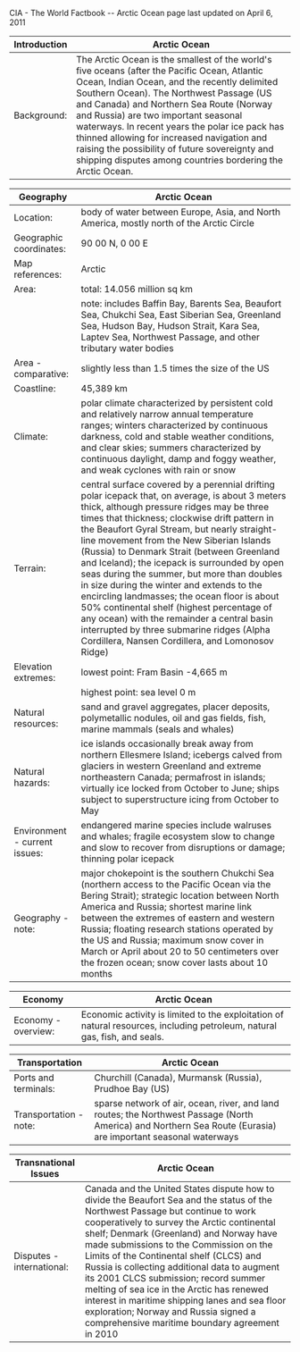 CIA - The World Factbook -- Arctic Ocean
page last updated on April 6, 2011                                    


| Introduction | Arctic Ocean |
| --- | --- |
| Background: | The Arctic Ocean is the smallest of the world's five oceans (after the Pacific Ocean, Atlantic Ocean, Indian Ocean, and the recently delimited Southern Ocean). The Northwest Passage (US and Canada) and Northern Sea Route (Norway and Russia) are two important seasonal waterways. In recent years the polar ice pack has thinned allowing for increased navigation and raising the possibility of future sovereignty and shipping disputes among countries bordering the Arctic Ocean. |


| Geography | Arctic Ocean |
| --- | --- |
| Location: | body of water between Europe, Asia, and North America, mostly north of the Arctic Circle |
| Geographic coordinates: | 90 00 N, 0 00 E |
| Map references: | Arctic |
| Area: | total: 14.056 million sq km |
| | note: includes Baffin Bay, Barents Sea, Beaufort Sea, Chukchi Sea, East Siberian Sea, Greenland Sea, Hudson Bay, Hudson Strait, Kara Sea, Laptev Sea, Northwest Passage, and other tributary water bodies |
| Area - comparative: | slightly less than 1.5 times the size of the US |
| Coastline: | 45,389 km |
| Climate: | polar climate characterized by persistent cold and relatively narrow annual temperature ranges; winters characterized by continuous darkness, cold and stable weather conditions, and clear skies; summers characterized by continuous daylight, damp and foggy weather, and weak cyclones with rain or snow |
| Terrain: | central surface covered by a perennial drifting polar icepack that, on average, is about 3 meters thick, although pressure ridges may be three times that thickness; clockwise drift pattern in the Beaufort Gyral Stream, but nearly straight-line movement from the New Siberian Islands (Russia) to Denmark Strait (between Greenland and Iceland); the icepack is surrounded by open seas during the summer, but more than doubles in size during the winter and extends to the encircling landmasses; the ocean floor is about 50% continental shelf (highest percentage of any ocean) with the remainder a central basin interrupted by three submarine ridges (Alpha Cordillera, Nansen Cordillera, and Lomonosov Ridge) |
| Elevation extremes: | lowest point: Fram Basin -4,665 m |
| | highest point: sea level 0 m |
| Natural resources: | sand and gravel aggregates, placer deposits, polymetallic nodules, oil and gas fields, fish, marine mammals (seals and whales) |
| Natural hazards: | ice islands occasionally break away from northern Ellesmere Island; icebergs calved from glaciers in western Greenland and extreme northeastern Canada; permafrost in islands; virtually ice locked from October to June; ships subject to superstructure icing from October to May |
| Environment - current issues: | endangered marine species include walruses and whales; fragile ecosystem slow to change and slow to recover from disruptions or damage; thinning polar icepack |
| Geography - note: | major chokepoint is the southern Chukchi Sea (northern access to the Pacific Ocean via the Bering Strait); strategic location between North America and Russia; shortest marine link between the extremes of eastern and western Russia; floating research stations operated by the US and Russia; maximum snow cover in March or April about 20 to 50 centimeters over the frozen ocean; snow cover lasts about 10 months |


| Economy | Arctic Ocean |
| --- | --- |
| Economy - overview: | Economic activity is limited to the exploitation of natural resources, including petroleum, natural gas, fish, and seals. |


| Transportation | Arctic Ocean |
| --- | --- |
| Ports and terminals: | Churchill (Canada), Murmansk (Russia), Prudhoe Bay (US) |
| Transportation - note: | sparse network of air, ocean, river, and land routes; the Northwest Passage (North America) and Northern Sea Route (Eurasia) are important seasonal waterways |


| Transnational Issues | Arctic Ocean |
| --- | --- |
| Disputes - international: | Canada and the United States dispute how to divide the Beaufort Sea and the status of the Northwest Passage but continue to work cooperatively to survey the Arctic continental shelf; Denmark (Greenland) and Norway have made submissions to the Commission on the Limits of the Continental shelf (CLCS) and Russia is collecting additional data to augment its 2001 CLCS submission; record summer melting of sea ice in the Arctic has renewed interest in maritime shipping lanes and sea floor exploration; Norway and Russia signed a comprehensive maritime boundary agreement in 2010 |
